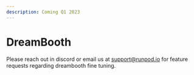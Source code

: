 ```yaml
---
description: Coming Q1 2023
---
```


# DreamBooth

Please reach out in discord or email us at support@runpod.io for feature requests regarding dreambooth fine tuning.
